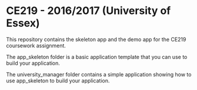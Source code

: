# CE219 - 2016/2017 (University of Essex)

This repository contains the skeleton app and the demo app for the CE219
coursework assignment.

The app_skeleton folder is a basic application template that you can use to build
your application.

The university_manager folder contains a simple application showing how to use
app_skeleton to build your application. 
